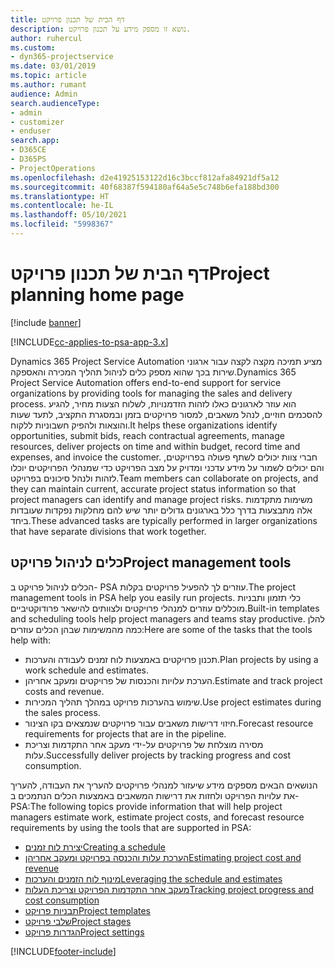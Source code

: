 ```yaml
---
title: דף הבית של תכנון פרויקט
description: נושא זו מספק מידע על תכנון פרויקט.
author: ruhercul
ms.custom:
- dyn365-projectservice
ms.date: 03/01/2019
ms.topic: article
ms.author: rumant
audience: Admin
search.audienceType:
- admin
- customizer
- enduser
search.app:
- D365CE
- D365PS
- ProjectOperations
ms.openlocfilehash: d2e41925153122d16c3bccf812afa84921df5a12
ms.sourcegitcommit: 40f68387f594180af64a5e5c748b6efa188bd300
ms.translationtype: HT
ms.contentlocale: he-IL
ms.lasthandoff: 05/10/2021
ms.locfileid: "5998367"
---
```

# <a name="project-planning-home-page"></a><span data-ttu-id="8e946-103">דף הבית של תכנון פרויקט</span><span class="sxs-lookup"><span data-stu-id="8e946-103">Project planning home page</span></span>

[!include [banner](../includes/psa-now-project-operations.md)]

[!INCLUDE[cc-applies-to-psa-app-3.x](../includes/cc-applies-to-psa-app-3x.md)]

<span data-ttu-id="8e946-104">Dynamics 365 Project Service Automation מציע תמיכה מקצה לקצה עבור ארגוני שירות בכך שהוא מספק כלים לניהול תהליך המכירה והאספקה.</span><span class="sxs-lookup"><span data-stu-id="8e946-104">Dynamics 365 Project Service Automation offers end-to-end support for service organizations by providing tools for managing the sales and delivery process.</span></span> <span data-ttu-id="8e946-105">הוא עוזר לארגונים כאלו לזהות הזדמנויות, לשלוח הצעות מחיר, להגיע להסכמים חוזיים, לנהל משאבים, למסור פרויקטים בזמן ובמסגרת התקציב, לתעד שעות והוצאות ולהפיק חשבוניות ללקוח.</span><span class="sxs-lookup"><span data-stu-id="8e946-105">It helps these organizations identify opportunities, submit bids, reach contractual agreements, manage resources, deliver projects on time and within budget, record time and expenses, and invoice the customer.</span></span> <span data-ttu-id="8e946-106">חברי צוות יכולים לשתף פעולה בפרויקטים, והם יכולים לשמור על מידע עדכני ומדויק על מצב הפרויקט כדי שמנהלי הפרויקטים יוכלו לזהות ולנהל סיכונים בפרויקט.</span><span class="sxs-lookup"><span data-stu-id="8e946-106">Team members can collaborate on projects, and they can maintain current, accurate project status information so that project managers can identify and manage project risks.</span></span> <span data-ttu-id="8e946-107">משימות מתקדמות אלה מתבצעות בדרך כלל בארגונים גדולים יותר שיש להם מחלקות נפקדות שעובדות ביחד.</span><span class="sxs-lookup"><span data-stu-id="8e946-107">These advanced tasks are typically performed in larger organizations that have separate divisions that work together.</span></span>

## <a name="project-management-tools"></a><span data-ttu-id="8e946-108">כלים לניהול פרויקט</span><span class="sxs-lookup"><span data-stu-id="8e946-108">Project management tools</span></span>

<span data-ttu-id="8e946-109">הכלים לניהול פרויקט ב- PSA עוזרים לך להפעיל פרויקטים בקלות.</span><span class="sxs-lookup"><span data-stu-id="8e946-109">The project management tools in PSA help you easily run projects.</span></span> <span data-ttu-id="8e946-110">כלי תזמון ותבניות מוכללים עוזרים למנהלי פרויקטים ולצוותים להישאר פרודוקטיביים.</span><span class="sxs-lookup"><span data-stu-id="8e946-110">Built-in templates and scheduling tools help project managers and teams stay productive.</span></span> <span data-ttu-id="8e946-111">להלן כמה מהמשימות שבהן הכלים עוזרים:</span><span class="sxs-lookup"><span data-stu-id="8e946-111">Here are some of the tasks that the tools help with:</span></span>

- <span data-ttu-id="8e946-112">תכנון פרויקטים באמצעות לוח זמנים לעבודה והערכות.</span><span class="sxs-lookup"><span data-stu-id="8e946-112">Plan projects by using a work schedule and estimates.</span></span>
- <span data-ttu-id="8e946-113">הערכת עלויות והכנסות של פרויקטים ומעקב אחריהן.</span><span class="sxs-lookup"><span data-stu-id="8e946-113">Estimate and track project costs and revenue.</span></span>
- <span data-ttu-id="8e946-114">שימוש בהערכות פרויקט במהלך תהליך המכירות.</span><span class="sxs-lookup"><span data-stu-id="8e946-114">Use project estimates during the sales process.</span></span>
- <span data-ttu-id="8e946-115">חיזוי דרישות משאבים עבור פרויקטים שנמצאים בקו הצינור.</span><span class="sxs-lookup"><span data-stu-id="8e946-115">Forecast resource requirements for projects that are in the pipeline.</span></span>
- <span data-ttu-id="8e946-116">מסירה מוצלחת של פרויקטים על-ידי מעקב אחר התקדמות וצריכת עלות.</span><span class="sxs-lookup"><span data-stu-id="8e946-116">Successfully deliver projects by tracking progress and cost consumption.</span></span>

<span data-ttu-id="8e946-117">הנושאים הבאים מספקים מידע שיעזור למנהלי פרויקטים להעריך את העבודה, להעריך את עלויות הפרויקט ולחזות את דרישות המשאבים באמצעות הכלים הנתמכים ב- PSA:</span><span class="sxs-lookup"><span data-stu-id="8e946-117">The following topics provide information that will help project managers estimate work, estimate project costs, and forecast resource requirements by using the tools that are supported in PSA:</span></span>

- [<span data-ttu-id="8e946-118">יצירת לוח זמנים</span><span class="sxs-lookup"><span data-stu-id="8e946-118">Creating a schedule</span></span>](project-creating.md)
- [<span data-ttu-id="8e946-119">הערכת עלות והכנסה בפרויקט ומעקב אחריהן</span><span class="sxs-lookup"><span data-stu-id="8e946-119">Estimating project cost and revenue</span></span>](project-estimating.md)
- [<span data-ttu-id="8e946-120">מינוף לוח הזמנים והערכות</span><span class="sxs-lookup"><span data-stu-id="8e946-120">Leveraging the schedule and estimates</span></span>](project-leveraging.md)
- [<span data-ttu-id="8e946-121">מעקב אחר התקדמות הפרויקט וצריכת העלות</span><span class="sxs-lookup"><span data-stu-id="8e946-121">Tracking project progress and cost consumption</span></span>](project-tracking.md)
- [<span data-ttu-id="8e946-122">תבניות פרויקט</span><span class="sxs-lookup"><span data-stu-id="8e946-122">Project templates</span></span>](project-templates.md)
- [<span data-ttu-id="8e946-123">שלבי פרויקט</span><span class="sxs-lookup"><span data-stu-id="8e946-123">Project stages</span></span>](project-stages.md)
- [<span data-ttu-id="8e946-124">הגדרות פרויקט</span><span class="sxs-lookup"><span data-stu-id="8e946-124">Project settings</span></span>](project-settings.md)


[!INCLUDE[footer-include](../includes/footer-banner.md)]